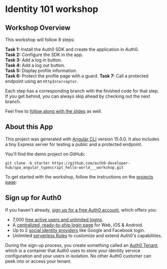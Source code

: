 # Identity 101 workshop

## Workshop Overview
This workshop will follow 8 steps:

**Task 1:** Install the Auth0 SDK and create the application in Auth0.  
**Task 2:** Configure the SDK in the app.    
**Task 3:** Add a log in button.  
**Task 4:** Add a log out button.  
**Task 5:** Display profile information.  
**Task 6:** Protect the profile page with a guard.
**Task 7:** Call a protected endpoint using an `HttpInterceptor`.

Each step has a corresponding branch with the finished code for that step. If you get behind, you can always skip ahead by checking out the next branch.

Feel free to [follow along with the slides]() as well.

## About this App
This project was generated with [Angular CLI](https://github.com/angular/angular-cli) version 15.0.0. It also includes a tiny Express server for testing a public and a protected endpoint.

You'll find the demo project on GitHub:

`git clone -b starter https://github.com/auth0-developer-hub/spa_angular_typescript_hello-world___workshop.git `

To get started with the workshop, follow the instructions on the [projects page](https://github.com/auth0-developer-hub/spa_angular_typescript_hello-world___workshop/tree/starter):

## Sign up for Auth0
If you haven't already, [sign up for a free Auth0 account](https://auth0.com/signup), which offers you:

* 7,000 [free active users and unlimited logins](https://auth0.com/pricing/).
* A [centralized, ready-to-ship login page](https://auth0.com/universal-login) for Web, iOS & Android.
* Up to 2 [social identity providers](https://auth0.com/docs/connections/identity-providers-social) like Google and Facebook login.
* Unlimited [serverless Rules](https://auth0.com/docs/rules/current) to customize and extend Auth0's capabilities.

During the sign-up process, you create something called an [Auth0 Tenant](https://auth0.com/docs/getting-started/the-basics#account-and-tenants), which is a container that Auth0 uses to store your identity service configuration and your users in isolation. No other Auth0 customer can peek into or access your tenant.

